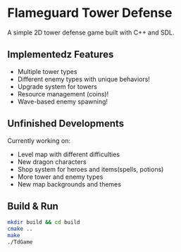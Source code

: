 # Flameguard Tower Defense

A simple 2D tower defense game built with C++ and SDL.

## Implementedz Features
- Multiple tower types 
- Different enemy types with unique behaviors!
- Upgrade system for towers
- Resource management (coins)!
- Wave-based enemy spawning!



## Unfinished Developments

Currently working on:

- Level map with different difficulties
- New dragon characters
- Shop system for heroes and items(spells, potions)
- More tower and enemy types
- New map backgrounds and themes

## Build & Run
```bash
mkdir build && cd build
cmake ..
make
./TdGame
```
